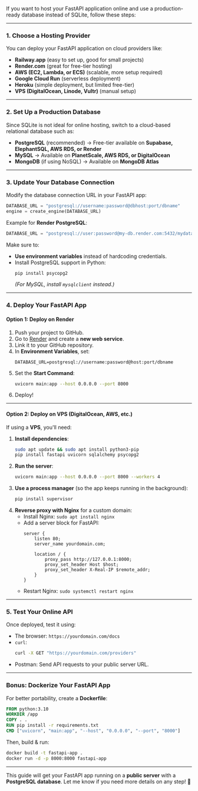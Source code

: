 If you want to host your FastAPI application online and use a production-ready database instead of SQLite, follow these steps:

---

### **1. Choose a Hosting Provider**
You can deploy your FastAPI application on cloud providers like:
- **Railway.app** (easy to set up, good for small projects)
- **Render.com** (great for free-tier hosting)
- **AWS (EC2, Lambda, or ECS)** (scalable, more setup required)
- **Google Cloud Run** (serverless deployment)
- **Heroku** (simple deployment, but limited free-tier)
- **VPS (DigitalOcean, Linode, Vultr)** (manual setup)

---

### **2. Set Up a Production Database**
Since SQLite is not ideal for online hosting, switch to a cloud-based relational database such as:
- **PostgreSQL** (recommended) → Free-tier available on **Supabase, ElephantSQL, AWS RDS, or Render**
- **MySQL** → Available on **PlanetScale, AWS RDS, or DigitalOcean**
- **MongoDB** (if using NoSQL) → Available on **MongoDB Atlas**

---

### **3. Update Your Database Connection**
Modify the database connection URL in your FastAPI app:
```python
DATABASE_URL = "postgresql://username:password@dbhost:port/dbname"
engine = create_engine(DATABASE_URL)
```
Example for **Render PostgreSQL**:
```python
DATABASE_URL = "postgresql://user:password@my-db.render.com:5432/mydatabase"
```
Make sure to:
- **Use environment variables** instead of hardcoding credentials.
- Install PostgreSQL support in Python:
  ```bash
  pip install psycopg2
  ```
  *(For MySQL, install `mysqlclient` instead.)*

---

### **4. Deploy Your FastAPI App**
#### **Option 1: Deploy on Render**
1. Push your project to GitHub.
2. Go to [Render](https://render.com) and create a **new web service**.
3. Link it to your GitHub repository.
4. In **Environment Variables**, set:
   ```
   DATABASE_URL=postgresql://username:password@host:port/dbname
   ```
5. Set the **Start Command**:
   ```bash
   uvicorn main:app --host 0.0.0.0 --port 8000
   ```
6. Deploy!

---

#### **Option 2: Deploy on VPS (DigitalOcean, AWS, etc.)**
If using a **VPS**, you'll need:
1. **Install dependencies**:
   ```bash
   sudo apt update && sudo apt install python3-pip
   pip install fastapi uvicorn sqlalchemy psycopg2
   ```
2. **Run the server**:
   ```bash
   uvicorn main:app --host 0.0.0.0 --port 8000 --workers 4
   ```
3. **Use a process manager** (so the app keeps running in the background):
   ```bash
   pip install supervisor
   ```
4. **Reverse proxy with Nginx** for a custom domain:
   - Install Nginx: `sudo apt install nginx`
   - Add a server block for FastAPI:
     ```
     server {
         listen 80;
         server_name yourdomain.com;

         location / {
             proxy_pass http://127.0.0.1:8000;
             proxy_set_header Host $host;
             proxy_set_header X-Real-IP $remote_addr;
         }
     }
     ```
   - Restart Nginx: `sudo systemctl restart nginx`

---

### **5. Test Your Online API**
Once deployed, test it using:
- The browser: `https://yourdomain.com/docs`
- `curl`:
  ```bash
  curl -X GET "https://yourdomain.com/providers"
  ```
- Postman: Send API requests to your public server URL.

---

### **Bonus: Dockerize Your FastAPI App**
For better portability, create a **Dockerfile**:
```dockerfile
FROM python:3.10
WORKDIR /app
COPY . .
RUN pip install -r requirements.txt
CMD ["uvicorn", "main:app", "--host", "0.0.0.0", "--port", "8000"]
```
Then, build & run:
```bash
docker build -t fastapi-app .
docker run -d -p 8000:8000 fastapi-app
```

---

This guide will get your FastAPI app running on a **public server** with a **PostgreSQL database**. Let me know if you need more details on any step! 🚀